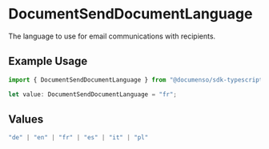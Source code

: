 # DocumentSendDocumentLanguage

The language to use for email communications with recipients.

## Example Usage

```typescript
import { DocumentSendDocumentLanguage } from "@documenso/sdk-typescript/models/operations";

let value: DocumentSendDocumentLanguage = "fr";
```

## Values

```typescript
"de" | "en" | "fr" | "es" | "it" | "pl"
```